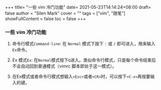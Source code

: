 +++
title= "一些 vim 冷门功能"
date= 2021-05-23T14:14:24+08:00
draft= false
author = "Silen Mark"
cover = ""
tags = ["vim", "随笔"]
showFullContent = false
toc = false
+++
### 一些 vim 冷门功能

1. 命令行模式`Command-line`: 在 `Normal` 模式下按下 `:` 或 `/` 即可进入，用来输入`Ex`命令。

2. Ex 模式`Ex`: 在`Normal`模式按下`Q`进入。类似命令行模式，只是每个命令结束后不会自动回到普通模式（vimrc 脚本即处于这一模式）。

3. 在Ex模式或者命令行模式想输入`<Esc>`或者`<CR>`时，可以按下`<C-v>`再按要输入的键。

